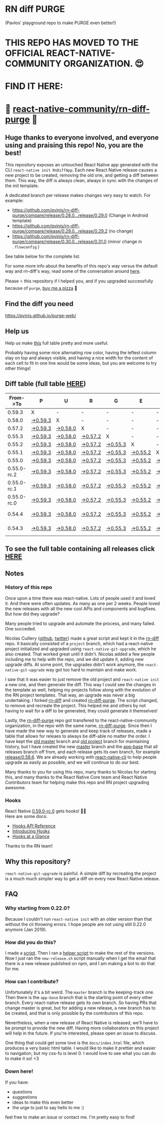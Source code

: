 # RN diff PURGE
(Pavlos' playground repo to make PURGE even better!)

# THIS REPO HAS MOVED TO THE OFFICIAL REACT-NATIVE-COMMUNITY ORGANIZATION. 😍
# FIND IT HERE:  
# 💪 [react-native-community/rn-diff-purge](https://github.com/react-native-community/rn-diff-purge) 🎉
## Huge thanks to everyone involved, and everyone using and praising this repo! No, you are the best!

This repository exposes an untouched React Native app generated with the CLI
`react-native init RnDiffApp`. Each new React Native release causes a new project to be created, removing the old one, and getting a diff between them. This way, the diff is always clean, always in sync with the changes of the init template.

A dedicated branch per release makes changes very easy
to watch. For example:

* https://github.com/pvinis/rn-diff-purge/compare/release/0.28.0...release/0.29.0
(Change in Android template)
* https://github.com/pvinis/rn-diff-purge/compare/release/0.29.0...release/0.29.2
(no change)
* https://github.com/pvinis/rn-diff-purge/compare/release/0.30.0...release/0.31.0
(minor change in `.flowconfig` )

See table below for the complete list.

For some more info about the benefits of this repo's way versus the default way and rn-diff's way, read some of the conversation around [here](https://github.com/react-native-community/discussions-and-proposals/issues/68#issuecomment-452227478).

Please :star: this repository if I helped you, and if you upgraded successfully because of `purge`, [buy me a pizza](https://www.buymeacoffee.com/DGWwHVZ4s) :pizza:

## Find the diff you need
https://pvinis.github.io/purge-web/

## Help us
Help us make [this](https://pvinis.github.io/rn-diff-purge) full table pretty and more useful.

Probably having some nice alternating row color, having the leftest column stay on top and always visible, and having a nice width for the content of each cell to fit in one line would be some ideas, but you are welcome to try other things!

## Diff table (full table [HERE](https://pvinis.github.io/rn-diff-purge))

| From->To    | P                                                                                               | U                                                                                               | R                                                                                               | G                                                                                               | E                                                                                               |                                                                                                 | T                                                                                               | I                                                                                                         | M                                                                                                         | E                                                                                                    | !                                                                                          | !   |
| ----------- | ----------------------------------------------------------------------------------------------- | ----------------------------------------------------------------------------------------------- | ----------------------------------------------------------------------------------------------- | ----------------------------------------------------------------------------------------------- | ----------------------------------------------------------------------------------------------- | ----------------------------------------------------------------------------------------------- | ----------------------------------------------------------------------------------------------- | --------------------------------------------------------------------------------------------------------- | --------------------------------------------------------------------------------------------------------- | ---------------------------------------------------------------------------------------------------- | ------------------------------------------------------------------------------------------ | --- |
| 0.59.3      | X                                                                                               | -                                                                                               | -                                                                                               | -                                                                                               | -                                                                                               | -                                                                                               | -                                                                                               | -                                                                                                         | -                                                                                                         | -                                                                                                    | -                                                                                          | -   |
| 0.58.0      | [->0.59.3](https://github.com/pvinis/rn-diff-purge/compare/release/0.58.0..release/0.59.3)      | X                                                                                               | -                                                                                               | -                                                                                               | -                                                                                               | -                                                                                               | -                                                                                               | -                                                                                                         | -                                                                                                         | -                                                                                                    | -                                                                                          | -   |
| 0.57.2      | [->0.59.3](https://github.com/pvinis/rn-diff-purge/compare/release/0.57.2..release/0.59.3)      | [->0.58.0](https://github.com/pvinis/rn-diff-purge/compare/release/0.57.2..release/0.58.0)      | X                                                                                               | -                                                                                               | -                                                                                               | -                                                                                               | -                                                                                               | -                                                                                                         | -                                                                                                         | -                                                                                                    | -                                                                                          | -   |
| 0.55.3      | [->0.59.3](https://github.com/pvinis/rn-diff-purge/compare/release/0.55.3..release/0.59.3)      | [->0.58.0](https://github.com/pvinis/rn-diff-purge/compare/release/0.55.3..release/0.58.0)      | [->0.57.2](https://github.com/pvinis/rn-diff-purge/compare/release/0.55.3..release/0.57.2)      | X                                                                                               | -                                                                                               | -                                                                                               | -                                                                                               | -                                                                                                         | -                                                                                                         | -                                                                                                    | -                                                                                          | -   |
| 0.55.2      | [->0.59.3](https://github.com/pvinis/rn-diff-purge/compare/release/0.55.2..release/0.59.3)      | [->0.58.0](https://github.com/pvinis/rn-diff-purge/compare/release/0.55.2..release/0.58.0)      | [->0.57.2](https://github.com/pvinis/rn-diff-purge/compare/release/0.55.2..release/0.57.2)      | [->0.55.3](https://github.com/pvinis/rn-diff-purge/compare/release/0.55.2..release/0.55.3)      | X                                                                                               | -                                                                                               | -                                                                                               | -                                                                                                         | -                                                                                                         | -                                                                                                    | -                                                                                          | -   |
| 0.55.1      | [->0.59.3](https://github.com/pvinis/rn-diff-purge/compare/release/0.55.1..release/0.59.3)      | [->0.58.0](https://github.com/pvinis/rn-diff-purge/compare/release/0.55.1..release/0.58.0)      | [->0.57.2](https://github.com/pvinis/rn-diff-purge/compare/release/0.55.1..release/0.57.2)      | [->0.55.3](https://github.com/pvinis/rn-diff-purge/compare/release/0.55.1..release/0.55.3)      | [->0.55.2](https://github.com/pvinis/rn-diff-purge/compare/release/0.55.1..release/0.55.2)      | X                                                                                               | -                                                                                               | -                                                                                                         | -                                                                                                         | -                                                                                                    | -                                                                                          | -   |
| 0.55.0      | [->0.59.3](https://github.com/pvinis/rn-diff-purge/compare/release/0.55.0..release/0.59.3)      | [->0.58.0](https://github.com/pvinis/rn-diff-purge/compare/release/0.55.0..release/0.58.0)      | [->0.57.2](https://github.com/pvinis/rn-diff-purge/compare/release/0.55.0..release/0.57.2)      | [->0.55.3](https://github.com/pvinis/rn-diff-purge/compare/release/0.55.0..release/0.55.3)      | [->0.55.2](https://github.com/pvinis/rn-diff-purge/compare/release/0.55.0..release/0.55.2)      | [->0.55.1](https://github.com/pvinis/rn-diff-purge/compare/release/0.55.0..release/0.55.1)      | X                                                                                               | -                                                                                                         | -                                                                                                         | -                                                                                                    | -                                                                                          | -   |
| 0.55.0-rc.2 | [->0.59.3](https://github.com/pvinis/rn-diff-purge/compare/release/0.55.0-rc.2..release/0.59.3) | [->0.58.0](https://github.com/pvinis/rn-diff-purge/compare/release/0.55.0-rc.2..release/0.58.0) | [->0.57.2](https://github.com/pvinis/rn-diff-purge/compare/release/0.55.0-rc.2..release/0.57.2) | [->0.55.3](https://github.com/pvinis/rn-diff-purge/compare/release/0.55.0-rc.2..release/0.55.3) | [->0.55.2](https://github.com/pvinis/rn-diff-purge/compare/release/0.55.0-rc.2..release/0.55.2) | [->0.55.1](https://github.com/pvinis/rn-diff-purge/compare/release/0.55.0-rc.2..release/0.55.1) | [->0.55.0](https://github.com/pvinis/rn-diff-purge/compare/release/0.55.0-rc.2..release/0.55.0) | X                                                                                                         | -                                                                                                         | -                                                                                                    | -                                                                                          | -   |
| 0.55.0-rc.1 | [->0.59.3](https://github.com/pvinis/rn-diff-purge/compare/release/0.55.0-rc.1..release/0.59.3) | [->0.58.0](https://github.com/pvinis/rn-diff-purge/compare/release/0.55.0-rc.1..release/0.58.0) | [->0.57.2](https://github.com/pvinis/rn-diff-purge/compare/release/0.55.0-rc.1..release/0.57.2) | [->0.55.3](https://github.com/pvinis/rn-diff-purge/compare/release/0.55.0-rc.1..release/0.55.3) | [->0.55.2](https://github.com/pvinis/rn-diff-purge/compare/release/0.55.0-rc.1..release/0.55.2) | [->0.55.1](https://github.com/pvinis/rn-diff-purge/compare/release/0.55.0-rc.1..release/0.55.1) | [->0.55.0](https://github.com/pvinis/rn-diff-purge/compare/release/0.55.0-rc.1..release/0.55.0) | [->0.55.0-rc.2](https://github.com/pvinis/rn-diff-purge/compare/release/0.55.0-rc.1..release/0.55.0-rc.2) | X                                                                                                         | -                                                                                                    | -                                                                                          | -   |
| 0.55.0-rc.0 | [->0.59.3](https://github.com/pvinis/rn-diff-purge/compare/release/0.55.0-rc.0..release/0.59.3) | [->0.58.0](https://github.com/pvinis/rn-diff-purge/compare/release/0.55.0-rc.0..release/0.58.0) | [->0.57.2](https://github.com/pvinis/rn-diff-purge/compare/release/0.55.0-rc.0..release/0.57.2) | [->0.55.3](https://github.com/pvinis/rn-diff-purge/compare/release/0.55.0-rc.0..release/0.55.3) | [->0.55.2](https://github.com/pvinis/rn-diff-purge/compare/release/0.55.0-rc.0..release/0.55.2) | [->0.55.1](https://github.com/pvinis/rn-diff-purge/compare/release/0.55.0-rc.0..release/0.55.1) | [->0.55.0](https://github.com/pvinis/rn-diff-purge/compare/release/0.55.0-rc.0..release/0.55.0) | [->0.55.0-rc.2](https://github.com/pvinis/rn-diff-purge/compare/release/0.55.0-rc.0..release/0.55.0-rc.2) | [->0.55.0-rc.1](https://github.com/pvinis/rn-diff-purge/compare/release/0.55.0-rc.0..release/0.55.0-rc.1) | X                                                                                                    | -                                                                                          | -   |
| 0.54.4      | [->0.59.3](https://github.com/pvinis/rn-diff-purge/compare/release/0.54.4..release/0.59.3)      | [->0.58.0](https://github.com/pvinis/rn-diff-purge/compare/release/0.54.4..release/0.58.0)      | [->0.57.2](https://github.com/pvinis/rn-diff-purge/compare/release/0.54.4..release/0.57.2)      | [->0.55.3](https://github.com/pvinis/rn-diff-purge/compare/release/0.54.4..release/0.55.3)      | [->0.55.2](https://github.com/pvinis/rn-diff-purge/compare/release/0.54.4..release/0.55.2)      | [->0.55.1](https://github.com/pvinis/rn-diff-purge/compare/release/0.54.4..release/0.55.1)      | [->0.55.0](https://github.com/pvinis/rn-diff-purge/compare/release/0.54.4..release/0.55.0)      | [->0.55.0-rc.2](https://github.com/pvinis/rn-diff-purge/compare/release/0.54.4..release/0.55.0-rc.2)      | [->0.55.0-rc.1](https://github.com/pvinis/rn-diff-purge/compare/release/0.54.4..release/0.55.0-rc.1)      | [->0.55.0-rc.0](https://github.com/pvinis/rn-diff-purge/compare/release/0.54.4..release/0.55.0-rc.0) | X                                                                                          | -   |
| 0.54.3      | [->0.59.3](https://github.com/pvinis/rn-diff-purge/compare/release/0.54.3..release/0.59.3)      | [->0.58.0](https://github.com/pvinis/rn-diff-purge/compare/release/0.54.3..release/0.58.0)      | [->0.57.2](https://github.com/pvinis/rn-diff-purge/compare/release/0.54.3..release/0.57.2)      | [->0.55.3](https://github.com/pvinis/rn-diff-purge/compare/release/0.54.3..release/0.55.3)      | [->0.55.2](https://github.com/pvinis/rn-diff-purge/compare/release/0.54.3..release/0.55.2)      | [->0.55.1](https://github.com/pvinis/rn-diff-purge/compare/release/0.54.3..release/0.55.1)      | [->0.55.0](https://github.com/pvinis/rn-diff-purge/compare/release/0.54.3..release/0.55.0)      | [->0.55.0-rc.2](https://github.com/pvinis/rn-diff-purge/compare/release/0.54.3..release/0.55.0-rc.2)      | [->0.55.0-rc.1](https://github.com/pvinis/rn-diff-purge/compare/release/0.54.3..release/0.55.0-rc.1)      | [->0.55.0-rc.0](https://github.com/pvinis/rn-diff-purge/compare/release/0.54.3..release/0.55.0-rc.0) | [->0.54.4](https://github.com/pvinis/rn-diff-purge/compare/release/0.54.3..release/0.54.4) | X   |

## To see the full table containing all releases click [HERE](https://pvinis.github.io/rn-diff-purge)

## Notes

### History of this repo

Once upon a time there was react-native. Lots of people used it and loved it. And there were often updates. As many as one per 2 weeks. People loved the new releases with all the new cool APIs and components and bugfixes. But how did they upgrade?

Many people tried to upgrade and automate the process, and many failed. One succeded.

Nicolas Cuillery ([github](https://github.com/ncuillery), [twitter](https://twitter.com/ncuillery)) made a great script and kept it in the [rn-diff](https://github.com/ncuillery/rn-diff) repo. It basically consisted of a `project` branch, which had a react-native project initialized and upgraded using `react-native-git-upgrade`, which he also created. That worked great until it didn't. Nicolas added a few people including me to help with the repo, and we did update it, adding new upgrade diffs. At some point, the upgrades didn't work anymore, the `react-native-git-upgrade` way got too hard to maintain and make work.

I saw that it was easier to just remove the old project and `react-native init` a new one, and then generate the diff. This way I could see the changes in the template as well, helping my projects follow along with the evolution of the RN project templates. That way, an upgrade was never a big undertaking. I forked [rn-diff](https://github.com/ncuillery/rn-diff) and created [rn-diff-purge](https://github.com/pvinis/rn-diff-purge). The script changed, to remove and recreate the project. This helped me and others by not having to wait for a diff to be generated, they could generate it themselves!

Lastly, the [rn-diff-purge](https://github.com/pvinis/rn-diff-purge) repo got transfered to the react-native-community organization, in the repo with the same name, [rn-diff-purge](https://github.com/react-native-community/rn-diff-purge). Since then I have made the new way to generate and keep track of releases, made a table that allows for releaes to always be diff-able no matter the order. I have kept the [old master](https://github.com/pvinis/rn-diff-purge/tree/old/master) branch and [old project](https://github.com/pvinis/rn-diff-purge/tree/old/project) branch for maintaining history, but I have created the new [master](https://github.com/pvinis/rn-diff-purge/tree/master) branch and the [app-base](https://github.com/pvinis/rn-diff-purge/tree/app-base) that all releases branch off from, and each release gets its own branch, for example [release/0.58.6](https://github.com/pvinis/rn-diff-purge/tree/release/0.58.6). We are already working with [react-native-cli](https://github.com/react-native-community/react-native-cli) to help people upgrade as easily as possible, and we will continue to do our best.

Many thanks to you for using this repo, many thanks to Nicolas for starting this, and many thanks to the React Native Core team and React Native Contributors team for helping make this repo and RN project upgrading awesome.

### Hooks
React Native [0.59.0-rc.0](https://github.com/pvinis/rn-diff-purge#version-changes) gets hooks! 🎉🥳  
Here are some docs:
- [Hooks API Reference](https://reactjs.org/docs/hooks-reference.html)
- [Introducing Hooks](https://reactjs.org/docs/hooks-intro.html)
- [Hooks at a Glance](https://reactjs.org/docs/hooks-overview.html)

Thanks to the RN team!

## Why this repository?
`react-native-git-upgrade` is painful. A simple diff by recreating the project is a much much simpler way to get a diff on every new React Native release.

## FAQ

### Why starting from 0.22.0?

Because I couldn't run `react-native init` with an older version than that without the cli throwing errors. I hope people are not using still 0.22.0 anymore (Jan 2019).

### How did you do this?

I made a [script](https://github.com/pvinis/rn-diff-purge/blob/master/new-release.sh). Then I ran a [helper script](https://github.com/pvinis/rn-diff-purge/blob/master/new-release.sh) to make the rest of the versions.
Now I just ran the `new-release.sh` script manually when I get the email that there is a new release published on npm, and I am making a bot to do that for me.

### How can I contribute?

Unfortunately it's a bit weird. The `master` branch is the keeping-track one. Then there is the `app-base` branch that is the starting point of every other branch. Every react-native release gets its own branch. So having PRs that change master is great, but for adding a new release, a new branch has to be created, and that is only possible by the contributors of this repo.

Nevertheless, when a new release of React Native is released, we'll have to be prompt to provide
the new diff. Having more collaborators on this project will help in the future. If you're interested, please open an issue to discuss.

One thing that could get some love is the `docs/index.html` file, which produces a very basic html table. I would like to make it prettier and easier to navigation, but my css-fu is level 0. I would love to see what you can do to make it so! <3

### Down here!

If you have: 
- questions
- suggestions
- ideas to make this even better
- the urge to just to say hello to me :)

feel free to make an issue or contact me. I'm pretty easy to find!
